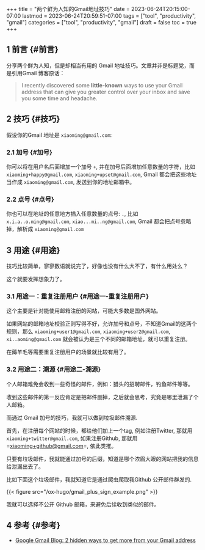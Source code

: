 +++
title = "两个鲜为人知的Gmail地址技巧"
date = 2023-06-24T20:15:00-07:00
lastmod = 2023-06-24T20:59:51-07:00
tags = ["tool", "productivity", "gmail"]
categories = ["tool", "productivity", "gmail"]
draft = false
toc = true
+++

## <span class="section-num">1</span> 前言 {#前言}

分享两个鲜为人知，但是却相当有用的 Gmail 地址技巧。文章并非是标题党，而是引用Gmail 博客原话： <br/>

> I recently discovered some ****little-known**** ways to use your Gmail address that can give you greater control over your inbox and save you some time and headache. <br/>


## <span class="section-num">2</span> 技巧 {#技巧}

假设你的Gmail 地址是 `xiaoming@gmail.com`: <br/>


### <span class="section-num">2.1</span> 加号 {#加号}

你可以将在用户名后面增加一个加号 `+`, 并在加号后面增加任意数量的字符，比如 `xiaoming+happy@gmail.com`, `xiaoming+upset@gmail.com`, Gmail 都会把这些地址当作成 `xiaoming@gmail.com`, 发送到你的地址邮箱中。 <br/>


### <span class="section-num">2.2</span> 点号 {#点号}

你也可以在地址的任意地方插入任意数量的点号: `.`, 比如 `x.i.a..o.ming@gmail.com`, `xiao...mi..ng@gmail.com`, Gmail 都会把点号忽略掉，解析成 `xiaoming@gmail.com` <br/>


## <span class="section-num">3</span> 用途 {#用途}

技巧比较简单，寥寥数语就说完了，好像也没有什么大不了，有什么用处么？ <br/>

这个就要发挥想象力了。 <br/>


### <span class="section-num">3.1</span> 用途一：重复注册用户 {#用途一-重复注册用户}

这个主要是针对能使用邮箱注册的网站，可能大多数是国外网站。 <br/>

如果网站的邮箱地址校验正则写得不好，允许加号和点号，不知道Gmail的这两个规则，那么 `xiaoming+user1@gmail.com`, `xiaoming+user2@gmail.com`, `xi..aoming@gmail.com` 就会被认为是三个不同的邮箱地址，就可以重复注册。 <br/>

在薅羊毛等需要重复注册用户的场景就比较有用了。 <br/>


### <span class="section-num">3.2</span> 用途二：溯源 {#用途二-溯源}

个人邮箱难免会收到一些奇怪的邮件，例如：猎头的招聘邮件，钓鱼邮件等等。 <br/>

收到这些邮件的第一反应肯定是把邮件删掉，之后就会思考，究竟是哪里泄漏了个人邮箱。 <br/>

而通过 Gmail 加号的技巧，我就可以做到垃圾邮件溯源. <br/>

首先，在注册每个网站的时候，都给他们加上一个tag, 例如注册Twitter, 那就用 `xiaoming+twitter@gmail.com`, 如果注册Github, 那就用=xiaoming+github@gmail.com=, 依此类推。 <br/>

只要有垃圾邮件，我就能通过加号的后缀，知道是哪个浓眉大眼的网站把我的信息给泄漏出去了。 <br/>

比如下面这个垃圾邮件，我就知道它是通过爬虫爬取我Github 公开邮件群发的. <br/>

{{< figure src="/ox-hugo/gmail_plus_sign_example.png" >}} <br/>

我就可以选择不公开 Github 邮箱，来避免后续收到类似的邮件。 <br/>


## <span class="section-num">4</span> 参考 {#参考}

-   [Google Gmail Blog: 2 hidden ways to get more from your Gmail address](https://gmail.googleblog.com/2008/03/2-hidden-ways-to-get-more-from-your.html) <br/>

